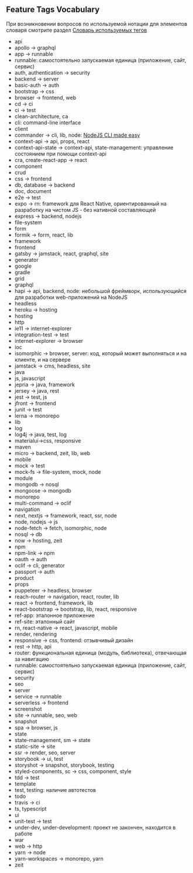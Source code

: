 ## Feature Tags Vocabulary

При возникновении вопросов по используемой нотации для элементов словаря смотрите раздел
[Словарь используемых тегов](README.md#словарь-используемых-тегов)

- api
- apollo -> graphql
- app -> runnable
- runnable: самостоятельно запускаемая единица (приложение, сайт, сервис)
- auth, authentication -> security
- backend -> server
- basic-auth -> auth
- bootstrap -> css
- browser -> frontend, web
- cd -> ci
- ci -> test
- clean-architecture, ca 
- cli: command-line interface
- client
- commander -> cli, lib, node: [NodeJS CLI made easy](https://github.com/tj/commander.js)
- context-api -> api, props, react
- context-api-state -> context-api, state-management: управление состоянием при помощи context-api
- cra, create-react-app -> react
- component
- crud
- css -> frontend
- db, database -> backend
- doc, document
- e2e -> test
- expo -> rn: framework для React Native, ориентированный на разработку на чистом JS - без нативной составляющей
- express -> backend, nodejs
- file-system
- form
- formik -> form, react, lib
- framework
- frontend
- gatsby -> jamstack, react, graphql, site
- generator
- google
- gradle
- grid
- graphql
- hapi -> api, backend, node: небольшой фреймворк, использующийся для разработки web-приложений на NodeJS 
- headless
- heroku -> hosting
- hosting
- http
- ie11 -> internet-explorer
- integration-test -> test
- internet-explorer -> browser
- ioc
- isomorphic -> browser, server: код, который может выполняться и на клиенте, и на сервере
- jamstack -> cms, headless, site
- java
- js, javascript
- jepria -> java, framework
- jersey -> java, rest
- jest -> test, js
- jfront -> frontend
- junit -> test
- lerna -> monorepo
- lib
- log
- log4j -> java, test, log
- materialui->css, responsive
- maven
- micro -> backend, zeit, lib, web
- mobile
- mock -> test
- mock-fs -> file-system, mock, node
- module
- mongodb -> nosql
- mongoose -> mongodb
- monorepo
- multi-command -> oclif
- navigation
- next, nextjs -> framework, react, ssr, node 
- node, nodejs -> js
- node-fetch -> fetch, isomorphic, node
- nosql -> db
- now -> hosting, zeit
- npm
- npm-link -> npm
- oauth -> auth
- oclif -> cli, generator
- passport -> auth
- product
- props
- puppeteer -> headless, browser
- reach-router -> navigation, react, router, lib
- react -> frontend, framework, lib
- react-bootstrap -> bootstrap, lib, react, responsive
- ref-app: эталонное приложение
- ref-site: эталонный сайт
- rn, react-native -> react, javascript, mobile
- render, rendering
- responsive -> css, frontend: отзывчивый дизайн
- rest -> http, api
- router: функциональная единица (модуль, библиотека), отвечающая за навигацию
- runnable: самостоятельно запускаемая единица (приложение, сайт, сервис)
- security
- seo
- server
- service -> runnable
- serverless -> frontend
- screenshot
- site -> runnable, seo, web
- snapshot
- spa -> browser, js
- state
- state-management, sm -> state
- static-site -> site
- ssr -> render, seo, server
- storybook -> ui, test
- storyshot -> snapshot, storybook, testing
- styled-components, sc -> css, component, style 
- tdd -> test
- template
- test, testing: наличие автотестов
- todo
- travis -> ci
- ts, typescript
- ui
- unit-test -> test
- under-dev, under-development: проект не закончен, находится в работе
- war
- web -> http
- yarn -> node
- yarn-workspaces -> monorepo, yarn
- zeit
